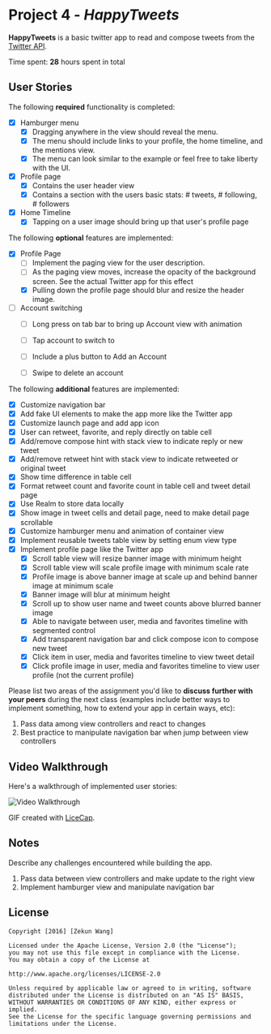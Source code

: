 # Project 4 - *HappyTweets*

**HappyTweets** is a basic twitter app to read and compose tweets from the [Twitter API](https://apps.twitter.com/).

Time spent: **28** hours spent in total

## User Stories

The following **required** functionality is completed:

- [x] Hamburger menu
   - [x] Dragging anywhere in the view should reveal the menu.
   - [x] The menu should include links to your profile, the home timeline, and the mentions view.
   - [x] The menu can look similar to the example or feel free to take liberty with the UI.
- [x] Profile page
   - [x] Contains the user header view
   - [x] Contains a section with the users basic stats: # tweets, # following, # followers
- [x] Home Timeline
   - [x] Tapping on a user image should bring up that user's profile page

The following **optional** features are implemented:

- [x] Profile Page
   - [ ] Implement the paging view for the user description.
   - [ ] As the paging view moves, increase the opacity of the background screen. See the actual Twitter app for this effect
   - [x] Pulling down the profile page should blur and resize the header image.
- [ ] Account switching
   - [ ] Long press on tab bar to bring up Account view with animation
   - [ ] Tap account to switch to
   - [ ] Include a plus button to Add an Account
   - [ ] Swipe to delete an account


The following **additional** features are implemented:

- [x] Customize navigation bar
- [x] Add fake UI elements to make the app more like the Twitter app
- [x] Customize launch page and add app icon
- [x] User can retweet, favorite, and reply directly on table cell
- [x] Add/remove compose hint with stack view to indicate reply or new tweet
- [x] Add/remove retweet hint with stack view to indicate retweeted or original tweet
- [x] Show time difference in table cell
- [x] Format retweet count and favorite count in table cell and tweet detail page
- [x] Use Realm to store data locally
- [x] Show image in tweet cells and detail page, need to make detail page scrollable
- [x] Customize hamburger menu and animation of container view
- [x] Implement reusable tweets table view by setting enum view type
- [x] Implement profile page like the Twitter app
    - [x] Scroll table view will resize banner image with minimum height
    - [x] Scroll table view will scale profile image with minimum scale rate
    - [x] Profile image is above banner image at scale up and behind banner image at minimum scale
    - [x] Banner image will blur at minimum height
    - [x] Scroll up to show user name and tweet counts above blurred banner image
    - [x] Able to navigate between user, media and favorites timeline with segmented control
    - [x] Add transparent navigation bar and click compose icon to compose new tweet
    - [x] Click item in user, media and favorites timeline to view tweet detail
    - [x] Click profile image in user, media and favorites timeline to view user profile (not the current profile)

Please list two areas of the assignment you'd like to **discuss further with your peers** during the next class (examples include better ways to implement something, how to extend your app in certain ways, etc):

1. Pass data among view controllers and react to changes
2. Best practice to manipulate navigation bar when jump between view controllers


## Video Walkthrough

Here's a walkthrough of implemented user stories:

![Video Walkthrough](HappyTweets_v1.gif)

GIF created with [LiceCap](http://www.cockos.com/licecap/).

## Notes

Describe any challenges encountered while building the app.
1. Pass data between view controllers and make update to the right view
2. Implement hamburger view and manipulate navigation bar 

## License

    Copyright [2016] [Zekun Wang]

    Licensed under the Apache License, Version 2.0 (the "License");
    you may not use this file except in compliance with the License.
    You may obtain a copy of the License at

    http://www.apache.org/licenses/LICENSE-2.0

    Unless required by applicable law or agreed to in writing, software
    distributed under the License is distributed on an "AS IS" BASIS,
    WITHOUT WARRANTIES OR CONDITIONS OF ANY KIND, either express or implied.
    See the License for the specific language governing permissions and
    limitations under the License.
